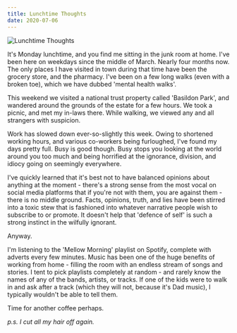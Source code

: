 ```yaml
---
title: Lunchtime Thoughts
date: 2020-07-06
---
```


![Lunchtime Thoughts](https://source.unsplash.com/l7dbl-sUg3k/1600x900)

It's Monday lunchtime, and you find me sitting in the junk room at home. I've been here on weekdays since the middle of March. Nearly four months now. The only places I have visited in town during that time have been the grocery store, and the pharmacy. I've been on a few long walks (even with a broken toe), which we have dubbed 'mental health walks'.

This weekend we visited a national trust property called 'Basildon Park', and wandered around the grounds of the estate for a few hours. We took a picnic, and met my in-laws there. While walking, we viewed any and all strangers with suspicion.

Work has slowed down ever-so-slightly this week. Owing to shortened working hours, and various co-workers being furloughed, I've found my days pretty full. Busy is good though. Busy stops you looking at the world around you too much and being horrified at the ignorance, division, and idiocy going on seemingly everywhere.

I've quickly learned that it's best not to have balanced opinions about anything at the moment - there's a strong sense from the most vocal on social media platforms that if you're not with them, you are against them - there is no middle ground. Facts, opinions, truth, and lies have been stirred into a toxic stew that is fashioned into whatever narrative people wish to subscribe to or promote. It doesn't help that 'defence of self' is such a strong instinct in the wilfully ignorant.

Anyway.

I'm listening to the 'Mellow Morning' playlist on Spotify, complete with adverts every few minutes. Music has been one of the huge benefits of working from home - filling the room with an endless stream of songs and stories. I tent to pick playlists completely at random - and rarely know the names of any of the bands, artists, or tracks. If one of the kids were to walk in and ask after a track (which they will not, because it's Dad music), I typically wouldn't be able to tell them.

Time for another coffee perhaps.

*p.s. I cut all my hair off again.*
